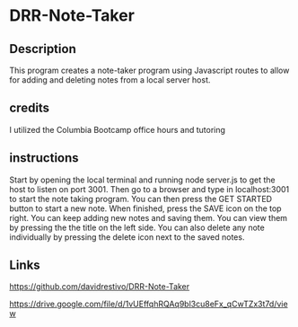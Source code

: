 # DRR-Note-Taker

## Description
This program creates a note-taker program using Javascript routes to allow for adding and deleting notes from a local server host.

## credits
I utilized the Columbia Bootcamp office hours and tutoring

## instructions
Start by opening the local terminal and running node server.js to get the host to listen on port 3001. Then go to a browser and type in localhost:3001 to start the note taking program. You can then press the GET STARTED button to start a new note. When finished, press the SAVE icon on the top right. You can keep adding new notes and saving them. You can view them by pressing the the title on the left side. You can also delete any note individually by pressing the delete icon next to the saved notes. 

## Links

https://github.com/davidrestivo/DRR-Note-Taker

https://drive.google.com/file/d/1vUEffqhRQAq9bl3cu8eFx_qCwTZx3t7d/view


